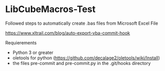 # LibCubeMacros-Test

Followed steps to automatically create .bas files from Microsoft Excel File

https://www.xltrail.com/blog/auto-export-vba-commit-hook


Requierements
 * Python 3 or greater
 * oletools for python (https://github.com/decalage2/oletools/wiki/Install)
 * the files pre-commit and pre-commit.py in the .git/hooks directory